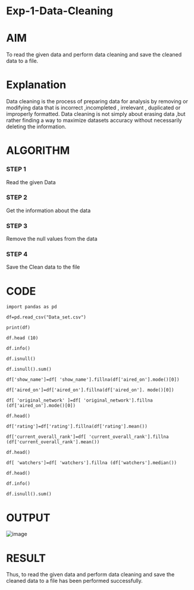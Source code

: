# Exp-1-Data-Cleaning

# AIM

To read the given data and perform data cleaning and save the cleaned data to a file.

# Explanation

Data cleaning is the process of preparing data for analysis by removing or modifying data that is incorrect ,incompleted , irrelevant , duplicated or improperly formatted. Data cleaning is not simply about erasing data ,but rather finding a way to maximize datasets accuracy without necessarily deleting the information.

# ALGORITHM

### STEP 1

Read the given Data

### STEP 2

Get the information about the data

### STEP 3

Remove the null values from the data

### STEP 4

Save the Clean data to the file

# CODE

    import pandas as pd

    df=pd.read_csv("Data_set.csv")

    print(df)

    df.head (10)

    df.info()

    df.isnull()

    df.isnull().sum()

    df['show_name']=df[ 'show_name'].fillna(df['aired_on'].mode()[0]) 

    df['aired_on']=df['aired_on'].fillna(df['aired_on']. mode()[0]) 

    df[ 'original_network' ]=df[ 'original_network'].fillna (df['aired_on'].mode()[0]) 

    df.head()

    df['rating']=df['rating'].fillna(df['rating'].mean())

    df['current_overall_rank']=df[ 'current_overall_rank'].fillna (df['current_overall_rank'].mean())

    df.head()

    df[ 'watchers']=df[ 'watchers'].fillna (df['watchers'].median()) 

    df.head()

    df.info()

    df.isnull().sum()

# OUTPUT

![image](https://user-images.githubusercontent.com/91734840/230834670-b1243101-e589-42e7-9e01-b0df419844d3.png)

# RESULT

Thus, to read the given data and perform data cleaning and save the cleaned data to a file has been performed successfully.
